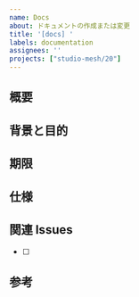 ```yaml
---
name: Docs
about: ドキュメントの作成または変更
title: '[docs] '
labels: documentation
assignees: ''
projects: ["studio-mesh/20"]
---
```


## 概要


## 背景と目的


## 期限


## 仕様


## 関連 Issues

- [ ]

## 参考
